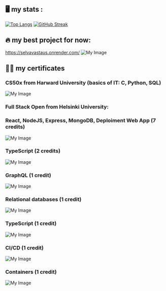 ## :desktop_computer: my stats :

[![Top Langs](https://github-readme-stats.vercel.app/api/top-langs/?username=romashkoyp)](https://github.com/anuraghazra/github-readme-stats)
[![GitHub Streak](https://github-readme-streak-stats.herokuapp.com?user=romashkoyp)](https://git.io/streak-stats)

## :fire: my best project for now:

https://selvavastaus.onrender.com/
![My Image](image.jpg)

## 👨‍🎓 my certificates
### CS50x from Harward University (basics of IT: C, Python, SQL)
![My Image](CS50x.png)

### Full Stack Open from Helsinki University:
### React, NodeJS, Express, MongoDB, Deploiment Web App (7 credits)
![My Image](certificate-fullstack.png)

### TypeScript (2 credits)
![My Image](certificate-reactnative.png)

### GraphQL (1 credit)
![My Image](certificate-graphql.png)

### Relational databases (1 credit)
![My Image](certificate-psql.png)

### TypeScript (1 credit)
![My Image](certificate-typescript.png)

### CI/CD (1 credit)
![My Image](certificate-cicd.png)

### Containers (1 credit)
![My Image](certificate-containers.png)

